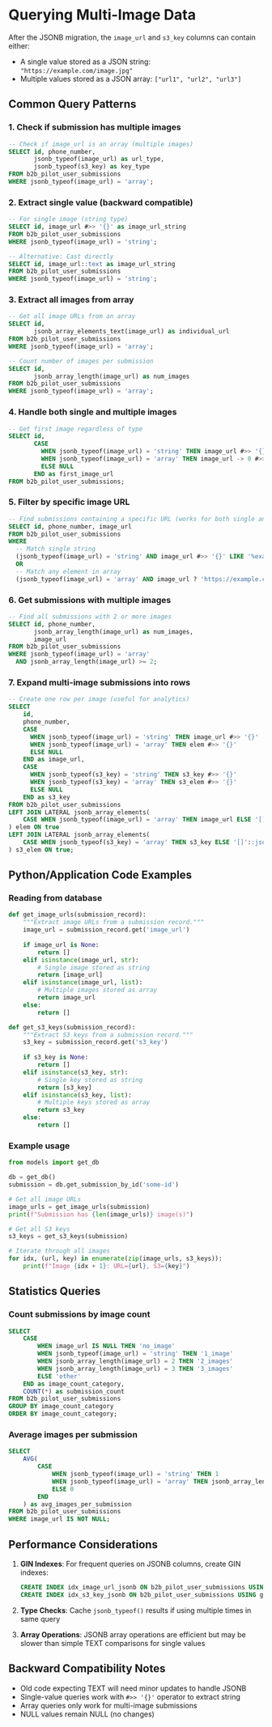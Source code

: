# Querying Multi-Image Data

After the JSONB migration, the `image_url` and `s3_key` columns can contain either:
- A single value stored as a JSON string: `"https://example.com/image.jpg"`
- Multiple values stored as a JSON array: `["url1", "url2", "url3"]`

## Common Query Patterns

### 1. Check if submission has multiple images

```sql
-- Check if image_url is an array (multiple images)
SELECT id, phone_number, 
       jsonb_typeof(image_url) as url_type,
       jsonb_typeof(s3_key) as key_type
FROM b2b_pilot_user_submissions
WHERE jsonb_typeof(image_url) = 'array';
```

### 2. Extract single value (backward compatible)

```sql
-- For single image (string type)
SELECT id, image_url #>> '{}' as image_url_string
FROM b2b_pilot_user_submissions
WHERE jsonb_typeof(image_url) = 'string';

-- Alternative: Cast directly
SELECT id, image_url::text as image_url_string
FROM b2b_pilot_user_submissions
WHERE jsonb_typeof(image_url) = 'string';
```

### 3. Extract all images from array

```sql
-- Get all image URLs from an array
SELECT id, 
       jsonb_array_elements_text(image_url) as individual_url
FROM b2b_pilot_user_submissions
WHERE jsonb_typeof(image_url) = 'array';

-- Count number of images per submission
SELECT id, 
       jsonb_array_length(image_url) as num_images
FROM b2b_pilot_user_submissions
WHERE jsonb_typeof(image_url) = 'array';
```

### 4. Handle both single and multiple images

```sql
-- Get first image regardless of type
SELECT id,
       CASE 
         WHEN jsonb_typeof(image_url) = 'string' THEN image_url #>> '{}'
         WHEN jsonb_typeof(image_url) = 'array' THEN image_url -> 0 #>> '{}'
         ELSE NULL
       END as first_image_url
FROM b2b_pilot_user_submissions;
```

### 5. Filter by specific image URL

```sql
-- Find submissions containing a specific URL (works for both single and array)
SELECT id, phone_number, image_url
FROM b2b_pilot_user_submissions
WHERE 
  -- Match single string
  (jsonb_typeof(image_url) = 'string' AND image_url #>> '{}' LIKE '%example.com%')
  OR
  -- Match any element in array
  (jsonb_typeof(image_url) = 'array' AND image_url ? 'https://example.com/specific-image.jpg');
```

### 6. Get submissions with multiple images

```sql
-- Find all submissions with 2 or more images
SELECT id, phone_number, 
       jsonb_array_length(image_url) as num_images,
       image_url
FROM b2b_pilot_user_submissions
WHERE jsonb_typeof(image_url) = 'array' 
  AND jsonb_array_length(image_url) >= 2;
```

### 7. Expand multi-image submissions into rows

```sql
-- Create one row per image (useful for analytics)
SELECT 
    id,
    phone_number,
    CASE 
      WHEN jsonb_typeof(image_url) = 'string' THEN image_url #>> '{}'
      WHEN jsonb_typeof(image_url) = 'array' THEN elem #>> '{}'
      ELSE NULL
    END as image_url,
    CASE 
      WHEN jsonb_typeof(s3_key) = 'string' THEN s3_key #>> '{}'
      WHEN jsonb_typeof(s3_key) = 'array' THEN s3_elem #>> '{}'
      ELSE NULL
    END as s3_key
FROM b2b_pilot_user_submissions
LEFT JOIN LATERAL jsonb_array_elements(
    CASE WHEN jsonb_typeof(image_url) = 'array' THEN image_url ELSE '[]'::jsonb END
) elem ON true
LEFT JOIN LATERAL jsonb_array_elements(
    CASE WHEN jsonb_typeof(s3_key) = 'array' THEN s3_key ELSE '[]'::jsonb END
) s3_elem ON true;
```

## Python/Application Code Examples

### Reading from database

```python
def get_image_urls(submission_record):
    """Extract image URLs from a submission record."""
    image_url = submission_record.get('image_url')
    
    if image_url is None:
        return []
    elif isinstance(image_url, str):
        # Single image stored as string
        return [image_url]
    elif isinstance(image_url, list):
        # Multiple images stored as array
        return image_url
    else:
        return []

def get_s3_keys(submission_record):
    """Extract S3 keys from a submission record."""
    s3_key = submission_record.get('s3_key')
    
    if s3_key is None:
        return []
    elif isinstance(s3_key, str):
        # Single key stored as string
        return [s3_key]
    elif isinstance(s3_key, list):
        # Multiple keys stored as array
        return s3_key
    else:
        return []
```

### Example usage

```python
from models import get_db

db = get_db()
submission = db.get_submission_by_id('some-id')

# Get all image URLs
image_urls = get_image_urls(submission)
print(f"Submission has {len(image_urls)} image(s)")

# Get all S3 keys
s3_keys = get_s3_keys(submission)

# Iterate through all images
for idx, (url, key) in enumerate(zip(image_urls, s3_keys)):
    print(f"Image {idx + 1}: URL={url}, S3={key}")
```

## Statistics Queries

### Count submissions by image count

```sql
SELECT 
    CASE 
        WHEN image_url IS NULL THEN 'no_image'
        WHEN jsonb_typeof(image_url) = 'string' THEN '1_image'
        WHEN jsonb_array_length(image_url) = 2 THEN '2_images'
        WHEN jsonb_array_length(image_url) = 3 THEN '3_images'
        ELSE 'other'
    END as image_count_category,
    COUNT(*) as submission_count
FROM b2b_pilot_user_submissions
GROUP BY image_count_category
ORDER BY image_count_category;
```

### Average images per submission

```sql
SELECT 
    AVG(
        CASE 
            WHEN jsonb_typeof(image_url) = 'string' THEN 1
            WHEN jsonb_typeof(image_url) = 'array' THEN jsonb_array_length(image_url)
            ELSE 0
        END
    ) as avg_images_per_submission
FROM b2b_pilot_user_submissions
WHERE image_url IS NOT NULL;
```

## Performance Considerations

1. **GIN Indexes**: For frequent queries on JSONB columns, create GIN indexes:
   ```sql
   CREATE INDEX idx_image_url_jsonb ON b2b_pilot_user_submissions USING gin(image_url);
   CREATE INDEX idx_s3_key_jsonb ON b2b_pilot_user_submissions USING gin(s3_key);
   ```

2. **Type Checks**: Cache `jsonb_typeof()` results if using multiple times in same query

3. **Array Operations**: JSONB array operations are efficient but may be slower than simple TEXT comparisons for single values

## Backward Compatibility Notes

- Old code expecting TEXT will need minor updates to handle JSONB
- Single-value queries work with `#>> '{}'` operator to extract string
- Array queries only work for multi-image submissions
- NULL values remain NULL (no changes)
